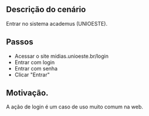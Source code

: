 ## Descrição do cenário

Entrar no sistema academus (UNIOESTE).

## Passos

* Acessar o site midias.unioeste.br/login
* Entrar com login
* Entrar com senha
* Clicar "Entrar"

## Motivação.

A ação de login é um caso de uso muito comum na web.

